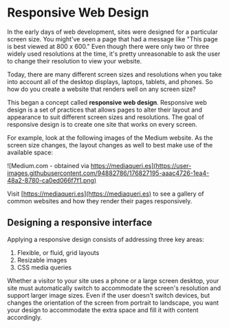 # Responsive Web Design

In the early days of web development, sites were designed for a particular screen size. You might've seen a page that had a message like "This page is best viewed at 800 x 600." Even though there were only two or three widely used resolutions at the time, it's pretty unreasonable to ask the user to change their resolution to view your website.

Today, there are many different screen sizes and resolutions when you take into account all of the desktop displays, laptops, tablets, and phones. So how do you create a website that renders well on any screen size?

This began a concept called **responsive web design**. Responsive web design is a set of practices that allows pages to alter their layout and appearance to suit different screen sizes and resolutions. The goal of responsive design is to create one site that works on every screen.

For example, look at the following images of the Medium website. As the screen size changes, the layout changes as well to best make use of the available space:

![Medium.com - obtained via https://mediaqueri.es](https://user-images.githubusercontent.com/94882786/176827195-aaac4726-1ea4-48a2-8780-ca0ed066f7f1.png)

Visit [https://mediaqueri.es](https://mediaqueri.es) to see a gallery of common websites and how they render their pages responsively.

## Designing a responsive interface

Applying a responsive design consists of addressing three key areas:

1.  Flexible, or fluid, grid layouts
2.  Resizable images
3.  CSS media queries

Whether a visitor to your site uses a phone or a large screen desktop, your site must automatically switch to accommodate the screen's resolution and support larger image sizes. Even if the user doesn't switch devices, but changes the orientation of the screen from portrait to landscape, you want your design to accommodate the extra space and fill it with content accordingly.

